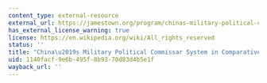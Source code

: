 ```yaml
---
content_type: external-resource
external_url: https://jamestown.org/program/chinas-military-political-commissar-system-in-comparative-perspective/
has_external_license_warning: true
license: https://en.wikipedia.org/wiki/All_rights_reserved
status: ''
title: "China\u2019s Military Political Commissar System in Comparative Perspective"
uid: 1140facf-9e6b-495f-8b93-70d83d4b5e1f
wayback_url: ''
---
```

